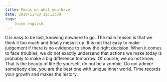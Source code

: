 ```yaml
---
title: Focus on what you have
date: 2019-11-03 21:11:00
tags:
    learn english
---
```

It is easy to be lost, knowing nowhere to go. The main reason is that we think it too much and finally mess it up. It is not that easy to make judgement if there is no evidence to show the right decision. When it comes to face troubles, we do not exactly undersand that actions we make today is probably to make a big difference tomorrow. Of course, we do not know. That is the beauty of life.Be yourself, do not be a zombie. Do not admire somebody else, you are the best one with unique inner world. Time records your growth and makes the history.